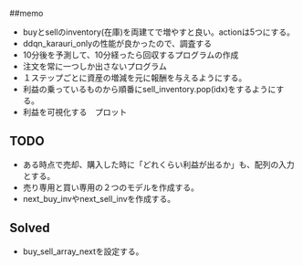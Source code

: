 ##memo
- buyとsellのinventory(在庫)を両建てで増やすと良い。actionは5つにする。
- ddqn_karauri_onlyの性能が良かったので、調査する
- 10分後を予測して、10分経ったら回収するプログラムの作成
- 注文を常に一つしか出さないプログラム
- １ステップごとに資産の増減を元に報酬を与えるようにする。
- 利益の乗っているものから順番にsell_inventory.pop(idx)をするようにする。
- 利益を可視化する　プロット
## TODO
- ある時点で売却、購入した時に「どれくらい利益が出るか」も、配列の入力とする。
- 売り専用と買い専用の２つのモデルを作成する。
- next_buy_invやnext_sell_invを作成する。
## Solved
- buy_sell_array_nextを設定する。
